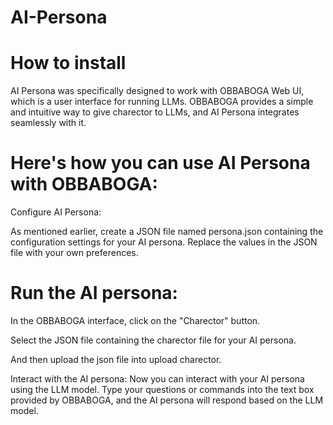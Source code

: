 # AI-Persona

# How to install

AI Persona was specifically designed to work with OBBABOGA Web UI, which is a user interface for running LLMs. 
OBBABOGA provides a simple and intuitive way to give charector to LLMs, and AI Persona integrates seamlessly with it.

# Here's how you can use AI Persona with OBBABOGA:

Configure AI Persona: 

As mentioned earlier, create a JSON file named persona.json containing the configuration settings for your AI persona. Replace the values in the JSON file with your own preferences.

# Run the AI persona: 

In the OBBABOGA interface, click on the "Charector" button.

Select the JSON file containing the charector file for your AI persona.

And then upload the json file into upload charector.

Interact with the AI persona: Now you can interact with your AI persona using the LLM model. Type your questions or commands into the text box provided by OBBABOGA, and the AI persona will respond based on the LLM model.
